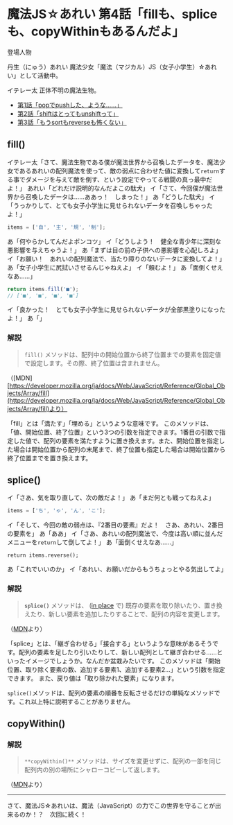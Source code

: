 # 魔法JS☆あれい 第4話「fillも、spliceも、copyWithinもあるんだよ」

登場人物

丹生（にゅう）あれい
魔法少女「魔法（マジカル）JS（女子小学生）☆あれい」として活動中。

イテレー太
正体不明の魔法生物。

* [第1話「popでpushした、ような……」](https://qiita.com/8amjp/items/e44e707ccc8c95b4a40d)
* [第2話「shiftはとってもunshiftって」](https://qiita.com/8amjp/items/3fc1b2defd28ba1c2df3)
* [第3話「もうsortもreverseも怖くない」](https://qiita.com/8amjp/items/86f5294981fbebd3fe2d)

## fill()

イテレー太「さて、魔法生物である僕が魔法世界から召喚したデータを、魔法少女であるあれいの配列魔法を使って、敵の弱点に合わせた値に変換して`return`する事でダメージを与えて敵を倒す、という設定でやってる戦闘の真っ最中だよ！」
あれい「どれだけ説明的なんだよこの駄犬」
イ「さて、今回僕が魔法世界から召喚したデータは……ああっ！　しまった！」
あ「どうした駄犬」
イ「うっかりして、とても女子小学生に見せられないデータを召喚しちゃったよ！」

```js
items = ['自', '主', '規', '制'];
```

あ「何やらかしてんだよポンコツ」
イ「どうしよう！　健全な青少年に深刻な悪影響を与えちゃうよ！」
あ「まずは目の前の子供への悪影響を心配しろよ」
イ「お願い！　あれいの配列魔法で、当たり障りのないデータに変換してよ！」
あ「女子小学生に尻拭いさせるんじゃねえよ」
イ「頼むよ！」
あ「面倒くせえなあ……」

```js
return items.fill('■');
// ['■', '■', '■', '■']
```

イ「良かった！　とても女子小学生に見せられないデータが全部黒塗りになったよ！」
あ「」

### 解説

> `fill()` メソッドは、配列中の開始位置から終了位置までの要素を固定値で設定します。その際、終了位置は含まれません。

（[MDN][https://developer.mozilla.org/ja/docs/Web/JavaScript/Reference/Global_Objects/Array/fill](https://developer.mozilla.org/ja/docs/Web/JavaScript/Reference/Global_Objects/Array/fill)より）

「fill」とは「満たす」「埋める」というような意味です。
このメソッドは、「値、開始位置、終了位置」という3つの引数を指定できます。1番目の引数で指定した値で、配列の要素を満たすように置き換えます。また、開始位置を指定した場合は開始位置から配列の末尾まで、終了位置も指定した場合は開始位置から終了位置までを置き換えます。

## splice()

イ「さあ、気を取り直して、次の敵だよ！」
あ「まだ何とも戦ってねえよ」

```js
items = ['ち', 'ゃ', 'ん', 'こ'];
```

イ「そして、今回の敵の弱点は、『2番目の要素』だよ！　さあ、あれい、2番目の要素を」
あ「ああ」
イ「さあ、あれいの配列魔法で、今度は高い順に並んだメニューを`return`して倒してよ！」
あ「面倒くせえなあ……」

```
return items.reverse();
```

あ「これでいいのか」
イ「あれい、お願いだからもうちょっとやる気出してよ」

### 解説

> **`splice()`** メソッドは、 ([in place](https://ja.wikipedia.org/wiki/In-place%E3%82%A2%E3%83%AB%E3%82%B4%E3%83%AA%E3%82%BA%E3%83%A0) で) 既存の要素を取り除いたり、置き換えたり、新しい要素を追加したりすることで、配列の内容を変更します。

（[MDN](https://developer.mozilla.org/ja/docs/Web/JavaScript/Reference/Global_Objects/Array/splice)より）


「splice」とは、「継ぎ合わせる」「接合する」というような意味があるそうです。配列の要素を足したり引いたりして、新しい配列として継ぎ合わせる……といったイメージでしょうか。なんだか盆栽みたいです。
このメソッドは「開始位置、取り除く要素の数、追加する要素1、追加する要素2…」という引数を指定できます。
また、戻り値は「取り除かれた要素」になります。

`splice()`メソッドは、配列の要素の順番を反転させるだけの単純なメソッドです。これ以上特に説明することがありません。


## copyWithin()



### 解説

> `**copyWithin()**` メソッドは、サイズを変更せずに、配列の一部を同じ配列内の別の場所にシャローコピーして返します。

（[MDN](https://developer.mozilla.org/ja/docs/Web/JavaScript/Reference/Global_Objects/Array/copyWithin)より）




----
さて、魔法JS☆あれいは、魔法（JavaScript）の力でこの世界を守ることが出来るのか！？　次回に続く！
<!--stackedit_data:
eyJoaXN0b3J5IjpbLTkyMTE5ODc5MCwxNzY4NTY3ODE2LDExMT
Q4MzU4MDgsLTE3NDEyNDc1NzcsNTE1MDYwODAyLDEwMDY5NzYx
NDcsMTEzMDc5NDEwNywtNjE4NDcwMzU3XX0=
-->